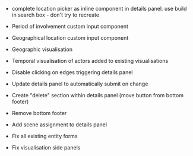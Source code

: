 - complete location picker as inline component in details panel. use build in search box - don't try to recreate


- Period of involvement custom input component
- Geographical location custom input component
- Geographic visualisation
- Temporal visualisation of actors added to existing visualisations

- Disable clicking on edges triggering details panel
- Update details panel to automatically submit on change
- Create "delete" section within details panel (move button from bottom footer)
- Remove bottom footer
- Add scene assignment to details panel
- Fix all existing entity forms
- Fix visualisation side panels
